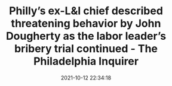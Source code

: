 ---
"title": "Philly’s ex-L&I chief described threatening behavior by John Dougherty as the labor leader’s bribery trial continued - The Philadelphia Inquirer"
"date": "2021-10-12 22:34:18"
"feed_name": "GOOGLENEWSCONSTRUCTION"
"feed_website": "https://news.google.com/search?q=construction%2Bincident&hl=en-US&gl=US&ceid=US:en"
"feed_rss": "https://news.google.com/rss/search?q=construction%2Bincident&hl=en-US&gl=US&ceid=US:en"
"link": "https://www.inquirer.com/news/johnny-doc-trial-john-dougherty-bobby-henon-carlton-williams-20211012.html"
"source": "{'href': 'https://www.inquirer.com', 'title': 'The Philadelphia Inquirer'}"
"file": "_posts/2021-1-1-7a0f1924cce5fae5a3d970b2bd0b615e3e73d75d.md"
"accident": "0"
"drilling": "0"
"dead": "0"
"injured": "0"
"arrested": "0"
"place": "unknown place"
"where": "unknown site"
"causes": "unknown"
"place_uri": "unknown place"
---